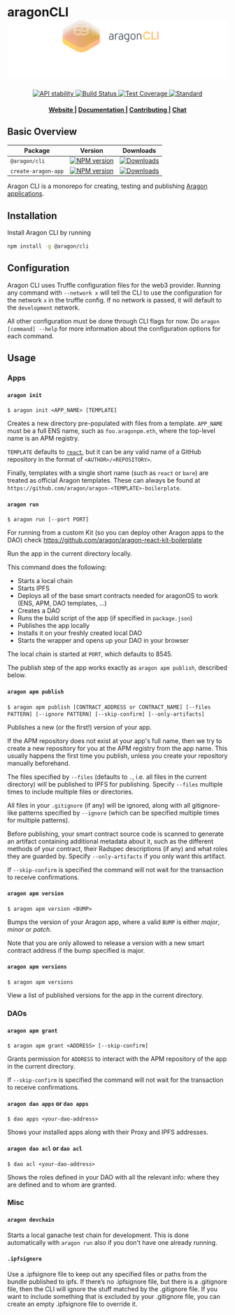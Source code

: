 # aragonCLI ![aragonCLI logo](/docs/assets/brand/aragoncli.png)

<div align="center">
  <!-- Stability -->
  <a href="https://nodejs.org/api/documentation.html#documentation_stability_index">
    <img src="https://img.shields.io/badge/stability-experimental-orange.svg?style=flat-square"
      alt="API stability" />
  </a>
  <!-- Build Status -->
  <a href="https://travis-ci.org/aragon/aragon-cli">
    <img src="https://img.shields.io/travis/aragon/aragon-cli/master.svg?style=flat-square"
      alt="Build Status" />
  </a>
  <!-- Test Coverage -->
  <a href="https://coveralls.io/github/aragon/aragon-cli">
    <img src="https://img.shields.io/coveralls/aragon/aragon-cli.svg?style=flat-square"
      alt="Test Coverage" />
  </a>
  <!-- Standard -->
  <a href="https://standardjs.com">
    <img src="https://img.shields.io/badge/code%20style-standard-brightgreen.svg?style=flat-square"
      alt="Standard" />
  </a>
</div>

<div align="center">
  <h4>
    <a href="https://aragon.org">
      Website
    </a>
    <span> | </span>
    <a href="https://hack.aragon.org/docs/cli-intro.html">
      Documentation
    </a>
    <span> | </span>
    <a href="CONTRIBUTING.md">
      Contributing
    </a>
    <span> | </span>
    <a href="https://aragon.chat">
      Chat
    </a>
  </h4>
</div>

## Basic Overview

| Package                 | Version   | Downloads   |
| ----------------------- | --------- | ----------- |
| `@aragon/cli` | [![NPM version](https://img.shields.io/npm/v/@aragon/cli.svg?style=flat-square)](https://npmjs.org/package/@aragon/cli) | [![Downloads](https://img.shields.io/npm/dm/@aragon/cli.svg?style=flat-square)](https://npmjs.org/package/@aragon/cli) |
| `create-aragon-app` | [![NPM version](https://img.shields.io/npm/v/create-aragon-app.svg?style=flat-square)](https://npmjs.org/package/create-aragon-app) | [![Downloads](https://img.shields.io/npm/dm/create-aragon-app.svg?style=flat-square)](https://npmjs.org/package/create-aragon-app) |

Aragon CLI is a monorepo for creating, testing and publishing [Aragon
applications](https://hack.aragon.org).

## Installation

Install Aragon CLI by running

```bash
npm install -g @aragon/cli
```

## Configuration

Aragon CLI uses Truffle configuration files for the web3 provider. Running any command with `--network x` will tell the CLI to use the configuration for the network `x` in the truffle config. If no network is passed, it will default to the `development` network.

All other configuration must be done through CLI flags for now. Do `aragon [command] --help` for more information about the configuration options for each command.

## Usage

### Apps

#### `aragon init`

```
$ aragon init <APP_NAME> [TEMPLATE]
```

Creates a new directory pre-populated with files from a template. `APP_NAME` must be a full ENS name, such as `foo.aragonpm.eth`, where the top-level name is an APM registry.

`TEMPLATE` defaults to [`react`](https://github.com/aragon/aragon-react-boilerplate), but it can be any valid name of a GitHub repository in the format of `<AUTHOR>/<REPOSITORY>`.

Finally, templates with a single short name (such as `react` or `bare`) are treated as official Aragon templates. These can always be found at `https://github.com/aragon/aragon-<TEMPLATE>-boilerplate`.

#### `aragon run`

```
$ aragon run [--port PORT]
```

For running from a custom Kit (so you can deploy other Aragon apps to the DAO) check https://github.com/aragon/aragon-react-kit-boilerplate

Run the app in the current directory locally.

This command does the following:

- Starts a local chain
- Starts IPFS
- Deploys all of the base smart contracts needed for aragonOS to work (ENS, APM, DAO templates, ...)
- Creates a DAO
- Runs the build script of the app (if specified in `package.json`)
- Publishes the app locally
- Installs it on your freshly created local DAO
- Starts the wrapper and opens up your DAO in your browser

The local chain is started at `PORT`, which defaults to 8545.

The publish step of the app works exactly as `aragon apm publish`, described below.

#### `aragon apm publish`

```
$ aragon apm publish [CONTRACT_ADDRESS or CONTRACT_NAME] [--files PATTERN] [--ignore PATTERN] [--skip-confirm] [--only-artifacts]
```

Publishes a new (or the first!) version of your app.

If the APM repository does not exist at your app's full name, then we try to create a new repository for you at the APM registry from the app name. This usually happens the first time you publish, unless you create your repository manually beforehand.

The files specified by `--files` (defaults to `.`, i.e. all files in the current directory) will be published to IPFS for publishing. Specify `--files` multiple times to include multiple files or directories.

All files in your `.gitignore` (if any) will be ignored, along with all gitignore-like patterns specified by `--ignore` (which can be specified multiple times for multiple patterns).

Before publishing, your smart contract source code is scanned to generate an artifact containing additional metadata about it, such as the different methods of your contract, their Radspec descriptions (if any) and what roles they are guarded by. Specify `--only-artifacts` if you only want this artifact.

If `--skip-confirm` is specified the command will not wait for the transaction to receive confirmations.

#### `aragon apm version`

```
$ aragon apm version <BUMP>
```

Bumps the version of your Aragon app, where a valid `BUMP` is either _major_, _minor_ or _patch_.

Note that you are only allowed to release a version with a new smart contract address if the bump specified is major.

#### `aragon apm versions`

```
$ aragon apm versions
```

View a list of published versions for the app in the current directory.

### DAOs

#### `aragon apm grant`

```
$ aragon apm grant <ADDRESS> [--skip-confirm]
```

Grants permission for `ADDRESS` to interact with the APM repository of the app in the current directory.

If `--skip-confirm` is specified the command will not wait for the transaction to receive confirmations.

#### `aragon dao apps` or `dao apps`

```
$ dao apps <your-dao-address>
```

Shows your installed apps along with their Proxy and IPFS addresses.

#### `aragon dao acl` or `dao acl`

```
$ dao acl <your-dao-address>
```

Shows the roles defined in your DAO with all the relevant info: where they are defined and to whom are granted.

### Misc

#### `aragon devchain`

Starts a local ganache test chain for development. This is done automatically with `aragon run` also if you don't have one already running.

#### `.ipfsignore`

Use a .ipfsignore file to keep out any specified files or paths from the bundle published to ipfs. If there’s no .ipfsignore file, but there is a .gitignore file, then the CLI will ignore the stuff matched by the .gitignore file. If you want to include something that is excluded by your .gitignore file, you can create an empty .ipfsignore file to override it.
